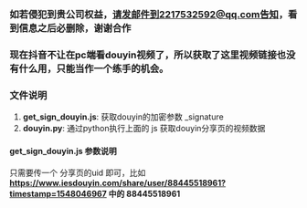 ﻿### 如若侵犯到贵公司权益，请发邮件到2217532592@qq.com告知，看到信息之后必删除，谢谢合作

### 现在抖音不让在pc端看douyin视频了，所以获取了这里视频链接也没有什么用，只能当作一个练手的机会。

### 文件说明
1. **get_sign_douyin.js**: 获取douyin的加密参数 _signature
2. **douyin.py**: 通过python执行上面的 js 获取douyin分享页的视频数据

#### get_sign_douyin.js 参数说明
只需要传一个 分享页的uid 即可，比如 **https://www.iesdouyin.com/share/user/88445518961?timestamp=1548046967 中的 88445518961**
